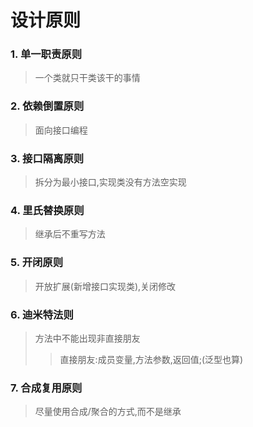 # 设计原则

### 1. 单一职责原则

> 一个类就只干类该干的事情

### 2. 依赖倒置原则

> 面向接口编程

### 3. 接口隔离原则

> 拆分为最小接口,实现类没有方法空实现

### 4. 里氏替换原则

> 继承后不重写方法

### 5. 开闭原则

> 开放扩展(新增接口实现类),关闭修改

### 6. 迪米特法则

> 方法中不能出现非直接朋友
>
> > 直接朋友:成员变量,方法参数,返回值;(泛型也算)

### 7. 合成复用原则

> 尽量使用合成/聚合的方式,而不是继承

